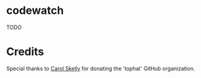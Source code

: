 # codewatch

TODO

# Credits

Special thanks to [Carol Skelly](https://github.com/iatek) for donating the 'tophat' GitHub organization.
